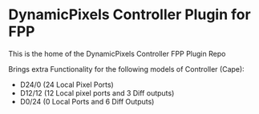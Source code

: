 # DynamicPixels Controller Plugin for FPP

This is the home of the DynamicPixels Controller FPP Plugin Repo

Brings extra Functionality for the following models of Controller (Cape):

* D24/0 (24 Local Pixel Ports)
* D12/12 (12 Local pixel ports and 3 Diff outputs)
* D0/24 (0 Local Ports and 6 Diff Outputs)
